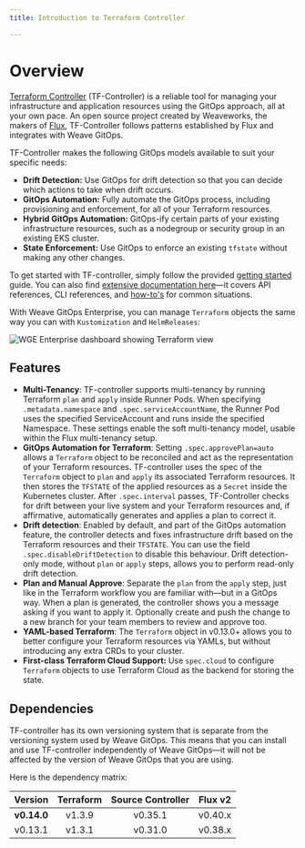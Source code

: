 ```yaml
---
title: Introduction to Terraform Controller

---
```


# Overview

[Terraform Controller](https://github.com/weaveworks/tf-controller) (TF-Controller) is a reliable tool for managing your infrastructure and application resources using the GitOps approach, all at your own pace. An open source project created by Weaveworks, the makers of [Flux](https://fluxcd.io), TF-Controller follows patterns established by Flux and integrates with Weave GitOps. 

TF-Controller makes the following GitOps models available to suit your specific needs:

  * **Drift Detection:** Use GitOps for drift detection so that you can decide which actions to take when drift occurs.
  * **GitOps Automation:** Fully automate the GitOps process, including provisioning and enforcement, for all of your Terraform resources.
  * **Hybrid GitOps Automation:** GitOps-ify certain parts of your existing infrastructure resources, such as a nodegroup or security group in an existing EKS cluster.
  * **State Enforcement:** Use GitOps to enforce an existing `tfstate` without making any other changes.

To get started with TF-controller, simply follow the provided [getting started](get-started-terraform.md) guide. You can also find [extensive documentation here](https://weaveworks.github.io/tf-controller/)—it covers API references, CLI references, and [how-to's](https://weaveworks.github.io/tf-controller/use_tf_controller/) for common situations.

With Weave GitOps Enterprise, you can manage `Terraform` objects the same way you can with `Kustomization` and `HelmReleases`:

![WGE Enterprise dashboard showing Terraform view](/img/dashboard-terraform.png)

## Features

  * **Multi-Tenancy**: TF-controller supports multi-tenancy by running Terraform `plan` and `apply` inside Runner Pods.
    When specifying `.metadata.namespace` and `.spec.serviceAccountName`, the Runner Pod uses the specified ServiceAccount
    and runs inside the specified Namespace. These settings enable the soft multi-tenancy model, usable within
    the Flux multi-tenancy setup.
  * **GitOps Automation for Terraform**: Setting `.spec.approvePlan=auto` allows a `Terraform` object
    to be reconciled and act as the representation of your Terraform resources. TF-controller uses the spec of
    the `Terraform` object to `plan` and `apply` its associated Terraform resources. It then stores
    the `TFSTATE` of the applied resources as a `Secret` inside the Kubernetes cluster. After `.spec.interval` passes,
    TF-Controller checks for drift between your live system and your Terraform resources and, if affirmative, automatically generates and applies a plan to correct it.
  * **Drift detection**: Enabled by default, and part of the GitOps automation feature, the controller detects and fixes infrastructure drift based on the Terraform resources and their `TFSTATE`. You can use the field `.spec.disableDriftDetection` to disable this behaviour. Drift detection-only mode, without `plan` or `apply` steps, allows you to perform read-only drift detection.
  * **Plan and Manual Approve**: Separate the `plan` from the `apply` step, just like in the Terraform workflow you are familiar with—but in a GitOps way. When a plan is generated, the controller shows you a message asking if you want to apply it. Optionally create and push the change to a new branch for your team members to review and approve too.
  * **YAML-based Terraform**: The `Terraform` object in v0.13.0+ allows you to better configure your
    Terraform resources via YAMLs, but without introducing any extra CRDs to your cluster.
  * **First-class Terraform Cloud Support:** Use `spec.cloud` to configure `Terraform` objects to use Terraform Cloud as the backend
    for storing the state.

## Dependencies

TF-controller has its own versioning system that is separate from the versioning system used by Weave GitOps.
This means that you can install and use TF-controller independently of Weave GitOps—it will not be affected
by the version of Weave GitOps that you are using.

Here is the dependency matrix:

|   Version   | Terraform | Source Controller | Flux v2 |
|:-----------:|:---------:|:-----------------:|:-------:|
| **v0.14.0** |  v1.3.9   |      v0.35.1      | v0.40.x |
|   v0.13.1   |  v1.3.1   |      v0.31.0      | v0.38.x |
